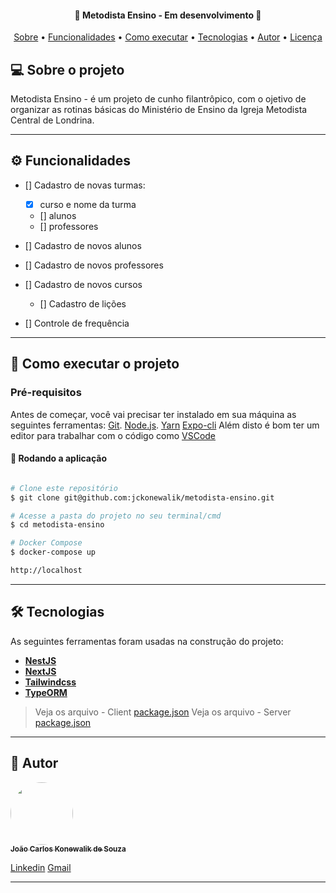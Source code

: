 <h4 align="center"> 
	🚧  Metodista Ensino - Em desenvolvimento 🚧
</h4>
<p align="center">
 <a href="#-sobre-o-projeto">Sobre</a> •
 <a href="#-funcionalidades">Funcionalidades</a> •
 <a href="#-como-executar-o-projeto">Como executar</a> • 
 <a href="#-tecnologias">Tecnologias</a> • 
 <a href="#-autor">Autor</a> • 
 <a href="#user-content--licença">Licença</a>
</p>

## 💻 Sobre o projeto

Metodista Ensino - é um projeto de cunho filantrôpico, com o ojetivo de organizar as rotinas básicas do Ministério de Ensino da Igreja Metodista Central de Londrina.

---

## ⚙️ Funcionalidades

- [] Cadastro de novas turmas:

  - [x] curso e nome da turma
  - [] alunos
  - [] professores

- [] Cadastro de novos alunos
- [] Cadastro de novos professores
- [] Cadastro de novos cursos

  - [] Cadastro de lições

- [] Controle de frequência

---

## 🚀 Como executar o projeto

### Pré-requisitos

Antes de começar, você vai precisar ter instalado em sua máquina as seguintes ferramentas:
[Git](https://git-scm.com). [Node.js](https://nodejs.org/en/). [Yarn](https://yarnpkg.com/) [Expo-cli](https://docs.expo.io/workflow/expo-cli/)
Além disto é bom ter um editor para trabalhar com o código como [VSCode](https://code.visualstudio.com/)

#### 🧭 Rodando a aplicação

```bash

# Clone este repositório
$ git clone git@github.com:jckonewalik/metodista-ensino.git

# Acesse a pasta do projeto no seu terminal/cmd
$ cd metodista-ensino

# Docker Compose
$ docker-compose up

http://localhost

```

---

## 🛠 Tecnologias

As seguintes ferramentas foram usadas na construção do projeto:

- **[NestJS](https://nestjs.com/)**
- **[NextJS](https://nextjs.org/)**
- **[Tailwindcss](https://tailwindcss.com/)**
- **[TypeORM](https://typeorm.io/#/)**

> Veja os arquivo - Client [package.json](https://github.com/jckonewalik/metodista-ensino/blob/main/client/package.json)
> Veja os arquivo - Server [package.json](https://github.com/jckonewalik/metodista-ensino/blob/main/server/package.json)

---

## 🦸 Autor

<a href="https://github.com/jckonewalik">
 <img style="border-radius: 50%;" src="https://avatars.githubusercontent.com/u/8429781?v=4" width="100px;" alt=""/>
 <br />
 <sub><b>João Carlos Konewalik de Souza</b></sub></a> <a href="https://github.com/jckonewalik" title="JCS Tecnologia"></a>
 <br />

[Linkedin](https://www.linkedin.com/in/jckonewalik/)
[Gmail](mailto:joaocksouza@gmail.com)

---
